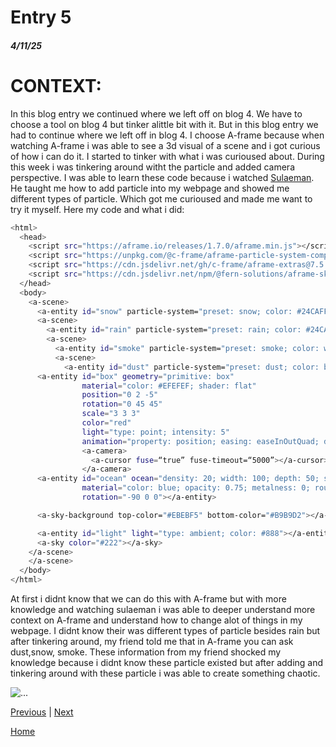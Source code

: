 # Entry 5
##### 4/11/25

<h1>CONTEXT:</h1>
<p>In this blog entry we continued where we left off on blog 4. We have to choose a tool on blog 4 but tinker alittle bit with it. But in this blog entry we had to continue where we left off in blog 4. I choose A-frame because when watching A-frame i was able to see a 3d visual of a scene and i got curious of how i can do it. I started to tinker with what i was curioused about. During this week i was tinkering around witht the particle and added camera perspective. I was able to learn these code because i watched <a href="https://www.youtube.com/watch?v=8BeoaNm5kzw">Sulaeman</a>. He taught me how to add particle into my webpage and showed me different types of particle. Which got me curioused and made me want to try it myself. Here my code and what i did:</p>

```bash
<html>
  <head>
    <script src="https://aframe.io/releases/1.7.0/aframe.min.js"></script>
    <script src="https://unpkg.com/@c-frame/aframe-particle-system-component@1.2.x/dist/aframe-particle-system-component.min.js"></script>
    <script src="https://cdn.jsdelivr.net/gh/c-frame/aframe-extras@7.5.0/dist/aframe-extras.min.js"></script>
    <script src="https://cdn.jsdelivr.net/npm/@fern-solutions/aframe-sky-background/dist/sky-background.umd.min.js"></script>
  </head>
  <body>
    <a-scene>
      <a-entity id="snow" particle-system="preset: snow; color: #24CAFF; particleCount: 5000"></a-entity>
      <a-scene>
        <a-entity id="rain" particle-system="preset: rain; color: #24CAFF; particleCount: 5000"></a-entity>
        <a-scene>
          <a-entity id="smoke" particle-system="preset: smoke; color: white; particleCount: 5000"></a-entity>
          <a-scene>
            <a-entity id="dust" particle-system="preset: dust; color: brown; particleCount: 5000"></a-entity>
      <a-entity id="box" geometry="primitive: box"
                material="color: #EFEFEF; shader: flat"
                position="0 2 -5"
                rotation="0 45 45"
                scale="3 3 3"
                color="red" 
                light="type: point; intensity: 5"
                animation="property: position; easing: easeInOutQuad; dir: alternate; dur: 1000; to: 0 -0.10 -5; loop: true"></a-entity>
                <a-camera>
                  <a-cursor fuse=“true” fuse-timeout=“5000”></a-cursor>
                </a-camera>
      <a-entity id="ocean" ocean="density: 20; width: 100; depth: 50; speed: 4"
                material="color: blue; opacity: 0.75; metalness: 0; roughness: 1"
                rotation="-90 0 0"></a-entity>

      <a-sky-background top-color="#EBEBF5" bottom-color="#B9B9D2"></a-sky-background>

      <a-entity id="light" light="type: ambient; color: #888"></a-entity>
      <a-sky color="#222"></a-sky>
    </a-scene>
    </a-scene>
  </body>
</html>
```
<p>At first i didnt know that we can do this with A-frame but with more knowledge and watching sulaeman i was able to deeper understand more context on A-frame and understand how to change alot of things in my webpage. I didnt know their was different types of particle besides rain but after tinkering around, my friend told me that in A-frame you can ask dust,snow, smoke. These information from my friend shocked my knowledge because i didnt know these particle existed but after adding and tinkering around with these particle i was able to create something chaotic.</p>
<img src="blob:chrome-untrusted://file-manager/812b8a45-34f6-45f9-8556-96eb83c48fd6" alt="...">

[Previous](entry04.md) | [Next](entry06.md)

[Home](../README.md)
